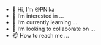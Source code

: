 - 👋 Hi, I’m @PNika
- 👀 I’m interested in ...
- 🌱 I’m currently learning ...
- 💞️ I’m looking to collaborate on ...
- 📫 How to reach me ...

<!---
PNika/PNika is a ✨ special ✨ repository because its `README.md` (this file) appears on your GitHub profile.
You can click the Preview link to take a look at your changes.
--->
